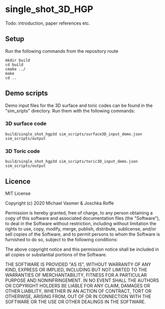 # single_shot_3D_HGP
Todo: introduction, paper references etc.

## Setup
Run the following commands from the repository route

```
mkdir build
cd build
cmake ../
make
cd ..
```


## Demo scripts

Demo input files for the 3D surface and toric codes can be found in the "sim_sripts" directory. Run them with the following commands:

### 3D surface code

```
build/single_shot_hgp3d sim_scripts/surface3D_input_demo.json sim_scripts/output
```

### 3D Toric code
```
build/single_shot_hgp3d sim_scripts/toric3D_input_demo.json sim_scripts/output
```

## Licence
MIT License

Copyright (c) 2020 Michael Vasmer & Joschka Roffe

Permission is hereby granted, free of charge, to any person obtaining a copy
of this software and associated documentation files (the "Software"), to deal
in the Software without restriction, including without limitation the rights
to use, copy, modify, merge, publish, distribute, sublicense, and/or sell
copies of the Software, and to permit persons to whom the Software is
furnished to do so, subject to the following conditions:

The above copyright notice and this permission notice shall be included in all
copies or substantial portions of the Software.

THE SOFTWARE IS PROVIDED "AS IS", WITHOUT WARRANTY OF ANY KIND, EXPRESS OR
IMPLIED, INCLUDING BUT NOT LIMITED TO THE WARRANTIES OF MERCHANTABILITY,
FITNESS FOR A PARTICULAR PURPOSE AND NONINFRINGEMENT. IN NO EVENT SHALL THE
AUTHORS OR COPYRIGHT HOLDERS BE LIABLE FOR ANY CLAIM, DAMAGES OR OTHER
LIABILITY, WHETHER IN AN ACTION OF CONTRACT, TORT OR OTHERWISE, ARISING FROM,
OUT OF OR IN CONNECTION WITH THE SOFTWARE OR THE USE OR OTHER DEALINGS IN THE
SOFTWARE.
